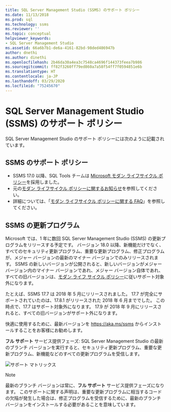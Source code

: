 ```yaml
---
title: SQL Server Management Studio (SSMS) のサポート ポリシー
ms.date: 11/13/2018
ms.prod: sql
ms.technology: ssms
ms.reviewer: ''
ms.topic: conceptual
helpviewer_keywords:
- SQL Server Management Studio
ms.assetid: 66a6b7b1-de6a-4161-82bd-98ded486947b
author: dnethi
ms.author: dinethi
ms.openlocfilehash: 2b46da30a4ea3c7548ca4696f144373feea7b986
ms.sourcegitcommit: ff82f3260ff79ed860a7a58f54ff7f0594851e6b
ms.translationtype: HT
ms.contentlocale: ja-JP
ms.lasthandoff: 03/29/2020
ms.locfileid: "75245670"
---
```

# <a name="sql-server-management-studio-ssms-support-policy"></a>SQL Server Management Studio (SSMS) のサポート ポリシー

SQL Server Management Studio のサポート ポリシーには次のように記載されています。

## <a name="support-policy-for-ssms"></a>SSMS のサポート ポリシー
- SSMS 17.0 以降、SQL Tools チームは [Microsoft モダン ライフサイクル ポリシー](https://support.microsoft.com/help/30881/modern-lifecycle-policy)を採用しました。
- 元の[モダン ライフサイクル ポリシーに関するお知らせ](https://support.microsoft.com/help/447912/announcing-microsoft-modern-lifecycle-policy)を参照してください。
- 詳細については、「[モダン ライフサイクル ポリシーに関する FAQ](https://support.microsoft.com/help/30882/modern-lifecycle-policy-faq)」を参照してください。

## <a name="ssms-updates"></a>SSMS の更新プログラム 

Microsoft では、1 年に数回 SQL Server Management Studio (SSMS) の更新プログラムをリリースする予定です。 バージョン 18.0 以降、新機能だけでなく、すべてのセキュリティ更新プログラム、重要な更新プログラム、修正プログラムが、メジャー バージョンの最新のマイナー バージョンでのみリリースされます。 SSMS の新しいバージョンが公開されると、新しいバージョンがメジャー バージョン内のマイナー バージョンであれ、メジャー バージョン自体であれ、すべての旧バージョンは、[モダン ライフ サイクル ポリシー](https://support.microsoft.com/help/30881/modern-lifecycle-policy)に従いサポート対象外になります。


たとえば、SSMS 17.7 は 2018 年 5 月にリリースされました。 17.7 が完全にサポートされていたのは、17.8.1 がリリースされた 2018 年 6 月まででした。 この時点で、17.7 はサポート対象外になります。 17.9 が 2018 年 9 月にリリースされると、すべての旧バージョンがサポート外になります。 

快適に使用するために、最新バージョンを https://aka.ms/ssms からインストールすることをお客様にお勧めします。  

**フル サポート** サービス提供フェーズ: SQL Server Management Studio の最新のブランチ バージョンを実行すると、セキュリティ更新プログラム、重要な更新プログラム、新機能などのすべての更新プログラムを受信します。



![サポート マトリックス](./media/ssms-supportpolicy/support-policy.png)


> [!NOTE]
> 最新のブランチ バージョンは常に、**フル サポート** サービス提供フェーズになります。 このサポートに関する声明は、重要な更新プログラムに相当するコードの欠陥が発生した場合は、修正プログラムを受信するために、最新のブランチ バージョンをインストールする必要があることを意味しています。
